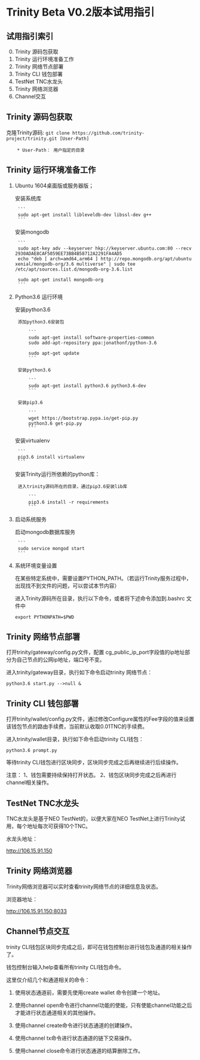 # Trinity Beta V0.2版本试用指引

## 试用指引索引
0. Trinity 源码包获取
1. Trinity 运行环境准备工作
2. Trinity 网络节点部署
3. Trinity CLI 钱包部署
4. TestNet TNC水龙头
5. Trinity 网络浏览器
6. Channel交互


## Trinity 源码包获取

克隆Trinity源码:
`git clone https://github.com/trinity-project/trinity.git [User-Path]`

        * User-Path： 用户指定的目录


## Trinity 运行环境准备工作

1. Ubuntu 1604桌面版或服务器版；

    安装系统库

        ```
        sudo apt-get install libleveldb-dev libssl-dev g++
        ```

    安装mongodb

        ```
        sudo apt-key adv --keyserver hkp://keyserver.ubuntu.com:80 --recv 2930ADAE8CAF5059EE73BB4B58712A2291FA4AD5
        echo "deb [ arch=amd64,arm64 ] http://repo.mongodb.org/apt/ubuntu xenial/mongodb-org/3.6 multiverse" | sudo tee /etc/apt/sources.list.d/mongodb-org-3.6.list

        sudo apt-get install mongodb-org
        ```

2. Python3.6 运行环境

    安装python3.6

        添加python3.6安装包

            ```
            sudo apt-get install software-properties-common
            sudo add-apt-repository ppa:jonathonf/python-3.6

            sudo apt-get update
            ```

        安装python3.6

            ```
            sudo apt-get install python3.6 python3.6-dev
            ```

        安装pip3.6

            ```
            wget https://bootstrap.pypa.io/get-pip.py
            python3.6 get-pip.py
            ```

    安装virtualenv

        ```
        pip3.6 install virtualenv
        ```

    安装Trinity运行所依赖的python库：

        进入trinity源码所在的目录，通过pip3.6安装lib库

            ```
            pip3.6 install -r requirements
            ```

3. 启动系统服务

    启动mongodb数据库服务

        ```
        sudo service mongod start
        ```

4. 系统环境变量设置

    在某些特定系统中，需要设置PYTHON_PATH。（若运行Trinity服务过程中，出现找不到文件的问题，可以尝试本节内容）

    进入Trinity源码所在目录，执行以下命令，或者将下述命令添加到.bashrc 文件中

    ```
    export PYTHONPATH=$PWD
    ```


## Trinity 网络节点部署



打开trinity/gateway/config.py文件，配置 cg_public_ip_port字段值的ip地址部分为自己节点的公网ip地址，端口号不变。

进入trinity/gateway目录，执行如下命令启动trinity 网络节点：

```
python3.6 start.py -->null &
```
## Trinity CLI 钱包部署

打开trinity/wallet/config.py文件，通过修改Configure属性的Fee字段的值来设置该钱包节点的路由手续费，当前默认收取0.01TNC的手续费。

进入trinity/wallet目录，执行如下命令启动trinity CLI钱包：

```
python3.6 prompt.py
```

等待trinity CLI钱包进行区块同步，区块同步完成之后再继续进行后续操作。

注意：
1、钱包需要持续保持打开状态。
2、钱包区块同步完成之后再进行channel相关操作。

## TestNet TNC水龙头
TNC水龙头是基于NEO TestNet的，以便大家在NEO TestNet上进行Trinity试用，每个地址每次可获得10个TNC。

水龙头地址：

http://106.15.91.150

## Trinity 网络浏览器
Trinity网络浏览器可以实时查看trinity网络节点的详细信息及状态。

浏览器地址：

http://106.15.91.150:8033


## Channel节点交互

trinity CLI钱包区块同步完成之后，即可在钱包控制台进行钱包及通道的相关操作了。

钱包控制台输入help查看所有trinity CLI钱包命令。

这里仅介绍几个和通道相关的命令：

1. 使用状态通道前，需要先使用create wallet 命令创建一个地址。

2. 使用channel open命令进行channel功能的使能，只有使能channel功能之后才能进行状态通道相关的其他操作。

3. 使用channel create命令进行状态通道的创建操作。

4. 使用channel tx命令进行状态通道的链下交易操作。

5. 使用channel close命令进行状态通道的结算删除工作。
